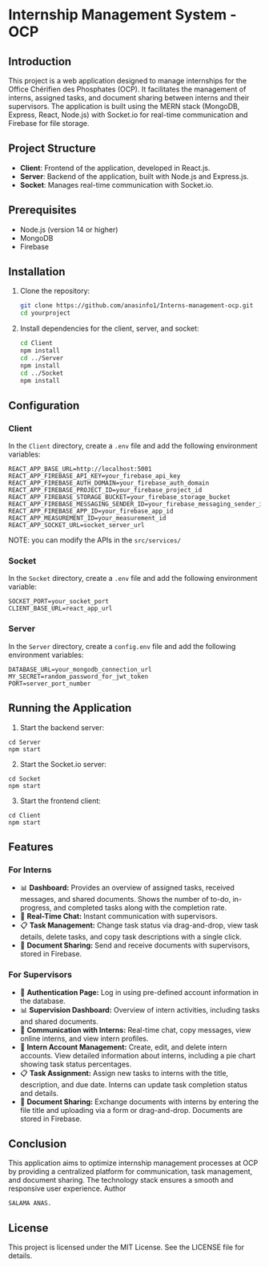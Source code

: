 # Internship Management System - OCP

## Introduction

This project is a web application designed to manage internships for the Office Chérifien des Phosphates (OCP). It facilitates the management of interns, assigned tasks, and document sharing between interns and their supervisors. The application is built using the MERN stack (MongoDB, Express, React, Node.js) with Socket.io for real-time communication and Firebase for file storage.

## Project Structure

- **Client**: Frontend of the application, developed in React.js.
- **Server**: Backend of the application, built with Node.js and Express.js.
- **Socket**: Manages real-time communication with Socket.io.

## Prerequisites

- Node.js (version 14 or higher)
- MongoDB
- Firebase

## Installation

1. Clone the repository:

    ```bash
    git clone https://github.com/anasinfo1/Interns-management-ocp.git
    cd yourproject
    ```

2. Install dependencies for the client, server, and socket:

    ```bash
    cd Client
    npm install
    cd ../Server
    npm install
    cd ../Socket
    npm install
    ```

## Configuration

### Client

In the `Client` directory, create a `.env` file and add the following environment variables:

```env
REACT_APP_BASE_URL=http://localhost:5001
REACT_APP_FIREBASE_API_KEY=your_firebase_api_key
REACT_APP_FIREBASE_AUTH_DOMAIN=your_firebase_auth_domain
REACT_APP_FIREBASE_PROJECT_ID=your_firebase_project_id
REACT_APP_FIREBASE_STORAGE_BUCKET=your_firebase_storage_bucket
REACT_APP_FIREBASE_MESSAGING_SENDER_ID=your_firebase_messaging_sender_id
REACT_APP_FIREBASE_APP_ID=your_firebase_app_id
REACT_APP_MEASUREMENT_ID=your_measurement_id
REACT_APP_SOCKET_URL=socket_server_url
```

NOTE:
you can modify the APIs in the `src/services/`

### Socket

In the `Socket` directory, create a `.env` file and add the following environment variable:

```env
SOCKET_PORT=your_socket_port
CLIENT_BASE_URL=react_app_url
```

### Server

In the `Server` directory, create a `config.env` file and add the following environment variables:

```env
DATABASE_URL=your_mongodb_connection_url
MY_SECRET=random_password_for_jwt_token
PORT=server_port_number
```

## Running the Application

1. Start the backend server:
```
cd Server
npm start
```

2. Start the Socket.io server:
```
cd Socket
npm start
```


3. Start the frontend client:
```
cd Client
npm start
```



## Features

### For Interns

- 📊 **Dashboard:** Provides an overview of assigned tasks, received messages, and shared documents. Shows the number of to-do, in-progress, and completed tasks along with the completion rate.
- 💬 **Real-Time Chat:** Instant communication with supervisors.
- 📋 **Task Management:** Change task status via drag-and-drop, view task details, delete tasks, and copy task descriptions with a single click.
- 📁 **Document Sharing:** Send and receive documents with supervisors, stored in Firebase.

### For Supervisors

- 🔑 **Authentication Page:** Log in using pre-defined account information in the database.
- 📊 **Supervision Dashboard:** Overview of intern activities, including tasks and shared documents.
- 💬 **Communication with Interns:** Real-time chat, copy messages, view online interns, and view intern profiles.
- 👥 **Intern Account Management:** Create, edit, and delete intern accounts. View detailed information about interns, including a pie chart showing task status percentages.
- 📋 **Task Assignment:** Assign new tasks to interns with the title, description, and due date. Interns can update task completion status and details.
- 📁 **Document Sharing:** Exchange documents with interns by entering the file title and uploading via a form or drag-and-drop. Documents are stored in Firebase.


## Conclusion

This application aims to optimize internship management processes at OCP by providing a centralized platform for communication, task management, and document sharing. The technology stack ensures a smooth and responsive user experience.
Author

    SALAMA ANAS.

## License

This project is licensed under the MIT License. See the LICENSE file for details.